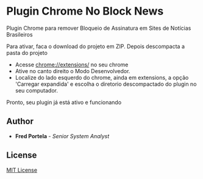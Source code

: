 # Plugin Chrome No Block News

Plugin Chrome para remover Bloqueio de Assinatura em Sites de Notícias Brasileiros

Para ativar, faca o download do projeto em ZIP.
Depois descompacta a pasta do projeto

+ Acesse [chrome://extensions/](chrome://extensions/) no seu chrome
+ Ative no canto direito o Modo Desenvolvedor.
+ Localize do lado esquerdo do chrome, ainda em extensions, a opção 'Carregar expandida' e escolha
o diretorio descompactado do plugin no seu computador.

Pronto, seu plugin já está ativo e funcionando

## Author

* **Fred Portela** - *Senior System Analyst*

## License

[MIT License](http://www.opensource.org/licenses/mit-license.php)
